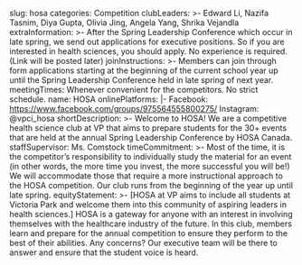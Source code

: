 slug: hosa
categories: Competition
clubLeaders: >-
  Edward Li, Nazifa Tasnim, Diya Gupta, Olivia Jing, Angela Yang, Shrika
  Vejandla
extraInformation: >-
  After the Spring Leadership Conference which occur in late spring, we send out
  applications for executive positions. So if you are interested in health
  sciences, you should apply. No experience is required. (Link will be posted
  later)
joinInstructions: >-
  Members can join through form applications starting at the beginning of the
  current school year up until the Spring Leadership Conference held in late
  spring of next year.
meetingTimes: Whenever convenient for the competitors. No strict schedule.
name: HOSA
onlinePlatforms: |-
  Facebook: https://www.facebook.com/groups/975564555800275/
  Instagram: @vpci_hosa
shortDescription: >-
  Welcome to HOSA! We are a competitive health science club at VP that aims to
  prepare students for the 30+ events that are held at the annual Spring
  Leadership Conference by HOSA Canada.
staffSupervisor: Ms. Comstock
timeCommitment: >-
  Most of the time, it is the competitor’s responsibility to individually study
  the material for an event (in other words, the more time you invest, the more
  successful you will be!) We will accommodate those that require a more
  instructional approach to the HOSA competition. Our club runs from the
  beginning of the year up until late spring.
equityStatement: >-
  [HOSA at VP aims to include all students at Victoria Park and welcome them
  into this community of aspiring leaders in health sciences.] HOSA is a gateway
  for anyone with an interest in involving themselves with the healthcare
  industry of the future. In this club, members learn and prepare for the annual
  competition to ensure they perform to the best of their abilities. Any
  concerns? Our executive team will be there to answer and ensure that the
  student voice is heard.
